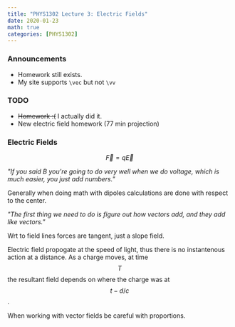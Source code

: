 ```yaml
---
title: "PHYS1302 Lecture 3: Electric Fields"
date: 2020-01-23
math: true 
categories: [PHYS1302]
---
```


### Announcements

- Homework still exists.
- My site supports `\vec` but not `\vv`

### TODO

- ~~Homework :(~~ I actually did it.
- New electric field homework (77 min projection)

### Electric Fields

$$\vec{F}=q\vec{E}$$

*"If you said B you're going to do very well when we do voltage, which is much easier, you just add numbers."*

Generally when doing math with dipoles calculations are done with respect to the center.

*"The first thing we need to do is figure out how vectors add, and they add like vectors."*

Wrt to field lines forces are tangent, just a slope field.

Electric field propogate at the speed of light, thus there is no instantenous action at a distance. As a charge moves, at time $$T$$ the resultant field depends on where the charge was at $$t-d/c$$.

When working with vector fields be careful with proportions.
